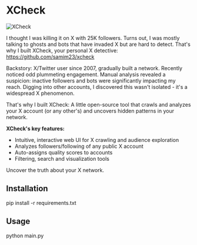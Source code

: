 # XCheck

![XCheck](https://samim.io/static/upload/Screenshot-20240909090323-1340x758.png)

I thought I was killing it on X with 25K followers. Turns out, I was mostly talking to ghosts and bots that have invaded X but are hard to detect. That's why I built XCheck, your personal X detective: https://github.com/samim23/xcheck

Backstory: X/Twitter user since 2007, gradually built a network. Recently noticed odd plummeting engagement. Manual analysis revealed a suspicion: inactive followers and bots were significantly impacting my reach. Digging into other accounts, I discovered this wasn't isolated - it's a widespread X phenomenon.

That's why I built XCheck: A little open-source tool that crawls and analyzes your X account (or any other's) and uncovers hidden patterns in your network.

**XCheck's key features:**

- Intuitive, interactive web UI for X crawling and audience exploration
- Analyzes followers/following of any public X account
- Auto-assigns quality scores to accounts
- Filtering, search and visualization tools

Uncover the truth about your X network.

## Installation

pip install -r requirements.txt

## Usage

python main.py
